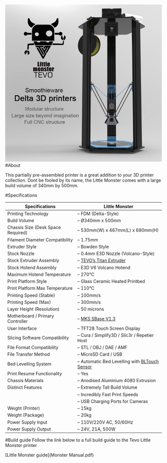 ![](img/tevolilmon.jpg)
#About

This partially pre-assembled printer is a great addition to your 3D printer collection. Dont be fooled by its name, the Little Monster comes with a large build volume of 340mm by 500mm.


#Specifications
   
|Specifications| Little Monster
|-|-|
|Printing Technology| – FDM (Delta-Style)
Build Volume| – Ø340mm x 500mm
|Chassis Size (Desk Space Required)| – 530mm(W) x 467mm(L) x 680mm(H)
|Filament Diameter Compatibility| – 1.75mm
|Extruder Style| – Bowden Style
|Stock Nozzle| – 0.4mm E3D Nozzle (Volcano-Style)
|Stock Extruder Assembly| – [TEVO’s Titan Extruder](https://www.diyelectronics.co.za/store/bodies/1744-tevo-titan-extruder-assembly.html)
|Stock Hotend Assembly| – E3D V6 Volcano Hotend
|Maximum Hotend Temperature| – 270°C
|Print Platform Style| – Glass Ceramic Heated Printbed
|Print Platform Max Temperature| – 110°C
|Printing Speed (Stable)| – 100mm/s
|Printing Speed (Max)| – 300mm/s
|Layer Height (Resolution)| – 50 microns
|Motherboard / Primary Controller| – [MKS SBase V1.3](https://www.diyelectronics.co.za/store/cnc-controller-boards/1867-mks-sbase-v13-smoothie-board.html)
|User Interface| – TFT28 Touch Screen Display
|Slicing Software Compatibility| – Cura / Simplify3D / Slic3r / Repetier Host
|File Format Compatibility| – STL / OBJ / DAE / AMF
|File Transfer Method| – MicroSD Card / USB
|Bed Levelling System| – Automatic Bed Levelling with [BLTouch Sensor](https://www.diyelectronics.co.za/store/limit-switches-probes/2022-bltouch-auto-bed-levelling-sensor-smart-v20.html)
|Print Resume Functionality| – Yes
|Chassis Materials| – Anodised Aluminium 4080 Extrusion
|Distinct Features| – Extremely Tall Build Volume
||                    – Incredibly Fast Print Speeds
||                    – USB Charging Ports for Cameras
|Weight (Printer)|– 15kg
|Weight (Package)|– 20kg
|Power Supply Input|– 110V/220V AC, 50/60Hz
|Power Supply Output| – 24V, 21A, 500W | S-500-24


#Build guide
Follow the link below to a full build guide to the Tevo Little Monster printer

[Little Monster guide](Monster Manual.pdf)